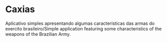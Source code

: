 # Caxias
 Aplicativo simples apresentando algumas características das armas do exercito brasileiro/Simple application featuring some characteristics of the weapons of the Brazilian Army.
